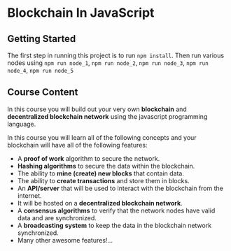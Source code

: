 # Blockchain In JavaScript

## Getting Started

The first step in running this project is to run `npm install`.
Then run various nodes using `npm run node_1`, `npm run node_2`, `npm run node_3`, `npm run node_4`, `npm run node_5`

## Course Content

In this course you will build out your very own **blockchain** and **decentralized blockchain network** using the javascript programming language.

In this course you will learn all of the following concepts and your blockchain will have all of the following features:

- A **proof of work** algorithm to secure the network.
- **Hashing algorithms** to secure the data within the blockchain.
- The ability to **mine (create) new blocks** that contain data.
- The ability to **create transactions** and store them in blocks.
- An **API/server** that will be used to interact with the blockchain from the internet.
- It will be hosted on a **decentralized blockchain network**.
- A **consensus algorithms** to verify that the network nodes have valid data and are synchronized.
- A **broadcasting system** to keep the data in the blockchain network synchronized.
- Many other awesome features!...
